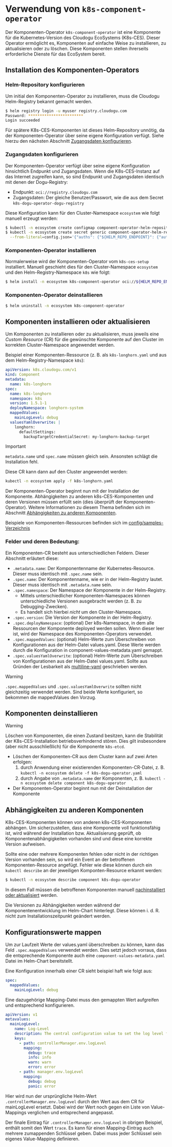 # Verwendung von `k8s-component-operator`

Der Komponenten-Operator `k8s-component-operator` ist eine Komponente für die Kubernetes-Version des Cloudogu EcoSystems (K8s-CES). Dieser Operator ermöglicht es, Komponenten auf einfache Weise zu installieren, zu aktualisieren oder zu löschen. Diese Komponenten stellen ihrerseits erforderliche Dienste für das EcoSystem bereit.

## Installation des Komponenten-Operators

### Helm-Repository konfigurieren

Um initial den Komponenten-Operator zu installieren, muss die Cloudogu Helm-Registry bekannt gemacht werden.

```bash
$ helm registry login -u myuser registry.cloudogu.com
Password: ************************
Login succeeded
```

Für spätere K8s-CES-Komponenten ist dieses Helm-Repository unnötig, da der Komponenten-Operator über seine eigene Konfiguration verfügt. Siehe hierzu den nächsten Abschnitt [Zugangsdaten konfigurieren](#Zugangsdaten-konfigurieren).

### Zugangsdaten konfigurieren

Der Komponenten-Operator verfügt über seine eigene Konfiguration hinsichtlich Endpunkt und Zugangsdaten. Wenn die K8s-CES-Instanz auf das Internet zugreifen kann, so sind Endpunkt und Zugangsdaten identisch mit denen der Dogu-Registry:
- Endpunkt: `oci://registry.cloudogu.com`
- Zugangsdaten: Der gleiche Benutzer/Passwort, wie die aus dem Secret `k8s-dogu-operator-dogu-registry`

Diese Konfiguration kann für den Cluster-Namespace `ecosystem` wie folgt manuell erzeugt werden:

```bash
$ kubectl -n ecosystem create configmap component-operator-helm-repository --from-literal=endpoint="${HELM_REPO_ENDPOINT}" --from-literal=schema=oci
$ kubectl -n ecosystem create secret generic component-operator-helm-registry \
  --from-literal=config.json='{"auths": {"${HELM_REPO_ENDPOINT}": {"auth": "$(shell printf "%s:%s" "${HELM_REPO_USERNAME}" "${HELM_REPO_PASSWORD}" | base64 -w0)"}}}'
```

### Komponenten-Operator installieren

Normalerweise wird der Komponenten-Operator vom `k8s-ces-setup` installiert. Manuell geschieht dies für den Cluster-Namespace `ecosystem` und den Helm-Registry-Namespace `k8s` wie folgt:

```bash
$ helm install -n ecosystem k8s-component-operator oci://${HELM_REPO_ENDPOINT}/k8s/k8s-component-operator --version ${DESIRED_VERSION}
```

### Komponenten-Operator deinstallieren

```bash
$ helm uninstall -n ecosystem k8s-component-operator
```

## Komponenten installieren oder aktualisieren

Um Komponenten zu installieren oder zu aktualisieren, muss jeweils eine _Custom Resource_ (CR) für die gewünschte Komponente auf den Cluster im korrekten Cluster-Namespace angewendet werden.

Beispiel einer Komponenten-Ressource (z. B. als `k8s-longhorn.yaml` und aus dem Helm-Registry-Namespace `k8s`):

```yaml
apiVersion: k8s.cloudogu.com/v1
kind: Component
metadata:
  name: k8s-longhorn
spec:
  name: k8s-longhorn
  namespace: k8s
  version: 1.5.1-1
  deployNamespace: longhorn-system
  mappedValues:
    mainLogLevel: debug
  valuesYamlOverwrite: |
    longhorn:
      defaultSettings:
        backupTargetCredentialSecret: my-longhorn-backup-target
```

> [!IMPORTANT]
> `metadata.name` und `spec.name` müssen gleich sein.
> Ansonsten schlägt die Installation fehl.

Diese CR kann dann auf den Cluster angewendet werden:

```bash
kubectl -n ecosystem apply -f k8s-longhorn.yaml
```

Der Komponenten-Operator beginnt nun mit der Installation der Komponente. Abhängigkeiten zu anderen k8s-CES-Komponenten und deren Versionen müssen erfüllt sein (dies überprüft der Komponenten-Operator). Weitere Informationen zu diesem Thema befinden sich im Abschnitt [Abhängigkeiten zu anderen Komponenten](#Abhängigkeiten-zu-anderen-Komponenten).

Beispiele von Komponenten-Ressourcen befinden sich im [config/samples-Verzeichnis](../../config/samples)

### Felder und deren Bedeutung:

Ein Komponenten-CR besteht aus unterschiedlichen Feldern. Dieser Abschnitt erläutert diese:

- `.metadata.name`: Der Komponentenname der Kubernetes-Resource. Dieser muss identisch mit `.spec.name` sein.
- `.spec.name`: Der Komponentenname, wie er in der Helm-Registry lautet. Dieser muss identisch mit `.metadata.name` sein.
- `.spec.namespace`: Der Namespace der Komponente in der Helm-Registry. 
  - Mittels unterschiedlicher Komponenten-Namespaces können unterschiedliche Versionen ausgebracht werden (z. B. zu Debugging-Zwecken). 
  - Es handelt sich hierbei _nicht_ um den Cluster-Namespace.
- `.spec.version`: Die Version der Komponente in der Helm-Registry.
- `.spec.deployNamespace`: (optional) Der k8s-Namespace, in dem alle Ressourcen der Komponente deployed werden sollen. Wenn dieser leer ist, wird der Namespace des Komponenten-Operators verwendet.
- `.spec.mappedValues`: (optional) Helm-Werte zum Überschreiben von Konfigurationen aus der Helm-Datei values.yaml. Diese Werte werden durch die Konfiguration in component-values-metadata.yaml gemappt. 
- `.spec.valuesYamlOverwrite`: (optional) Helm-Werte zum Überschreiben von Konfigurationen aus der Helm-Datei values.yaml. Sollte aus Gründen der Lesbarkeit als [multiline-yaml](https://yaml-multiline.info/) geschrieben werden.

> [!WARNING]
> `.spec.mappedValues` und `.spec.valuesYamlOverwrite` sollten nicht gleichzeitig verwendet werden. Sind beide Werte konfiguriert, so bekommen die mappedValues den Vorzug. 

## Komponenten deinstallieren

> [!WARNING]
> Löschen von Komponenten, die einen Zustand besitzen, kann die Stabilität der K8s-CES-Installation betriebsverhindernd stören.
> Dies gilt insbesondere (aber nicht ausschließlich) für die Komponente `k8s-etcd`.

- Löschen der Komponenten-CR aus dem Cluster kann auf zwei Arten erfolgen:
   1. durch Anwendung einer existierenden Komponenten-CR-Datei, z. B. `kubectl -n ecosystem delete -f k8s-dogu-operator.yaml`
   2. durch Angabe von `.metadata.name` der Komponenten, z. B. `kubectl -n ecosystem delete component k8s-dogu-operator`
- Der Komponenten-Operator beginnt nun mit der Deinstallation der Komponente

## Abhängigkeiten zu anderen Komponenten

K8s-CES-Komponenten können von anderen k8s-CES-Komponenten abhängen. Um sicherzustellen, dass eine Komponente voll funktionsfähig ist, wird während der Installation bzw. Aktualisierung geprüft, ob Komponentenabhängigkeiten vorhanden sind und diese eine korrekte Version aufweisen.

Sollte eine oder mehrere Komponenten fehlen oder nicht in der richtigen Version vorhanden sein, so wird ein Event an der betroffenen Komponenten-Resource angefügt. Fehler wie diese können durch ein `kubectl describe` an der jeweiligen Komponten-Resource erkannt werden:

```bash
$ kubectl -n ecosystem describe component k8s-dogu-operator
```

In diesem Fall müssen die betroffenen Komponenten manuell [nachinstalliert oder aktualisiert](#Komponenten-installieren-oder-aktualisieren) werden.

Die Versionen zu Abhängigkeiten werden während der Komponentenentwicklung im Helm-Chart hinterlegt. Diese können i. d. R. nicht zum Installationszeitpunkt geändert werden.

## Konfigurationswerte mappen

Um zur Laufzeit Werte der values.yaml überschreiben zu können, kann das Feld `.spec.mappedValues` verwendet werden. Dies setzt jedoch vorraus, dass die entsprechende 
Komponente auch eine `component-values-metadata.yaml` Datei im Helm-Chart bereitstellt.

Eine Konfiguration innerhalb einer CR sieht beispiel haft wie folgt aus:

```yaml
spec:
  mappedValues:
    mainLogLevel: debug
```

Eine dazugehörige Mapping-Datei muss den gemappten Wert aufgreifen und entsprechend konfigurieren.

```yaml
apiVersion: v1
metavalues:
  mainLogLevel:
    name: Log-Level
    description: The central configuration value to set the log level for this component
    keys:
      - path: controllerManager.env.logLevel
        mapping:
          debug: trace
          info: info
          warn: warn
          error: error
      - path: manager.env.logLevel
        mapping:
          debug: debug
          panic: error
```

Hier wird nun der ursprüngliche Helm-Wert `.controllerManager.env.logLevel` durch den Wert aus dem CR für mainLogLevel ersetzt.
Dabei wird der Wert noch gegen ein Liste von Value-Mappings verglichen und entsprechend angepasst.

Der finale Eintrag für `.controllerManager.env.logLevel` in obrigen Beispiel, enthält somit den Wert `trace`.
Es kann für einen Mapping-Eintrag auch mehrere zumappenden Schlüssel geben. Dabei muss jeder Schlüssel sein eigenes Value-Mapping definieren.



